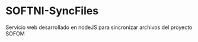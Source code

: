 # SOFTNI-SyncFiles
 Servicio web desarrollado en nodeJS para sincronizar archivos del proyecto SOFOM
